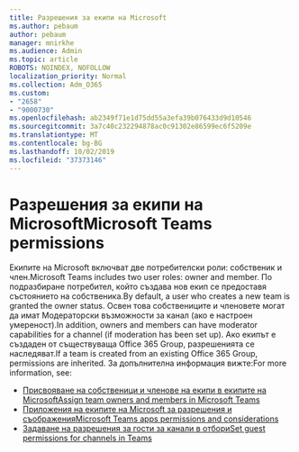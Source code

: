 ```yaml
---
title: Разрешения за екипи на Microsoft
ms.author: pebaum
author: pebaum
manager: mnirkhe
ms.audience: Admin
ms.topic: article
ROBOTS: NOINDEX, NOFOLLOW
localization_priority: Normal
ms.collection: Adm_O365
ms.custom:
- "2658"
- "9000730"
ms.openlocfilehash: ab2349f71e1d75dd55a3efa39b076433d9d10546
ms.sourcegitcommit: 3a7c40c232294878ac0c91302e86599ec6f5209e
ms.translationtype: MT
ms.contentlocale: bg-BG
ms.lasthandoff: 10/02/2019
ms.locfileid: "37373146"
---
```

# <a name="microsoft-teams-permissions"></a><span data-ttu-id="1a26f-102">Разрешения за екипи на Microsoft</span><span class="sxs-lookup"><span data-stu-id="1a26f-102">Microsoft Teams permissions</span></span>

<span data-ttu-id="1a26f-103">Екипите на Microsoft включват две потребителски роли: собственик и член.</span><span class="sxs-lookup"><span data-stu-id="1a26f-103">Microsoft Teams includes two user roles: owner and member.</span></span> <span data-ttu-id="1a26f-104">По подразбиране потребител, който създава нов екип се предоставя състоянието на собственика.</span><span class="sxs-lookup"><span data-stu-id="1a26f-104">By default, a user who creates a new team is granted the owner status.</span></span> <span data-ttu-id="1a26f-105">Освен това собствениците и членовете могат да имат Модераторски възможности за канал (ако е настроен умереност).</span><span class="sxs-lookup"><span data-stu-id="1a26f-105">In addition, owners and members can have moderator capabilities for a channel (if moderation has been set up).</span></span> <span data-ttu-id="1a26f-106">Ако екипът е създаден от съществуваща Office 365 Group, разрешенията се наследяват.</span><span class="sxs-lookup"><span data-stu-id="1a26f-106">If a team is created from an existing Office 365 Group, permissions are inherited.</span></span> <span data-ttu-id="1a26f-107">За допълнителна информация вижте:</span><span class="sxs-lookup"><span data-stu-id="1a26f-107">For more information, see:</span></span>

- [<span data-ttu-id="1a26f-108">Присвояване на собственици и членове на екипи в екипите на Microsoft</span><span class="sxs-lookup"><span data-stu-id="1a26f-108">Assign team owners and members in Microsoft Teams</span></span>](https://docs.microsoft.com/microsoftteams/assign-roles-permissions)
- [<span data-ttu-id="1a26f-109">Приложения на екипите на Microsoft за разрешения и съображения</span><span class="sxs-lookup"><span data-stu-id="1a26f-109">Microsoft Teams apps permissions and considerations</span></span>](https://docs.microsoft.com/microsoftteams/app-permissions)
- [<span data-ttu-id="1a26f-110">Задаване на разрешения за гости за канали в отбори</span><span class="sxs-lookup"><span data-stu-id="1a26f-110">Set guest permissions for channels in Teams</span></span>](https://support.office.com/article/4756c468-2746-4bfd-a582-736d55fcc169)